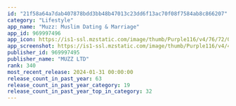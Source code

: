 ```yaml
---
id: "21f58a64a7dab407878bdd3bb48b47013c23dd6f13ac70f08f7584ab8c866207"
category: "Lifestyle"
app_name: "Muzz: Muslim Dating & Marriage"
app_id: 969997496
app_icon: https://is1-ssl.mzstatic.com/image/thumb/Purple116/v4/76/72/09/767209ce-c2fa-baf7-93a3-665207c5d2bd/AppIcon_Muzz-0-0-1x_U007emarketing-0-5-0-0-85-220.png/1024x1024bb.png
app_screenshot: https://is1-ssl.mzstatic.com/image/thumb/Purple116/v4/4a/38/8d/4a388db3-3a9a-d489-2453-f473fdabc15d/5b5b72d1-fd95-422f-917a-2590285c95a7_iOS_6.5_-_1.jpg/1242x2688bb.png
publisher_id: 969997495
publisher_name: "MUZZ LTD"
rank: 340
most_recent_release: 2024-01-31 00:00:00
release_count_in_past_year: 63
release_count_in_past_year_category: 19
release_count_in_past_year_top_in_category: 32
---
```

